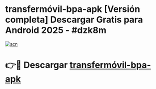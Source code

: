 # transfermóvil-bpa-apk  [Versión completa] Descargar Gratis para Android 2025 - #dzk8m

[![acn](https://github.com/user-attachments/assets/0f9c940e-d8b0-45ae-aac7-cd30a18b3e1c)](https://apps.freeplayer.one?title=transfermóvil-bpa-apk&ref=9F)

# 👉🔴 Descargar [transfermóvil-bpa-apk](https://apps.freeplayer.one?title=transfermóvil-bpa-apk&ref=9F)